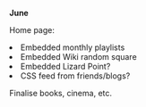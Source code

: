**June**

Home page: 
  <li> Embedded monthly playlists 
  <li> Embedded Wiki random square
  <li> Embedded Lizard Point? 
  <li> CSS feed from friends/blogs?

Finalise books, cinema, etc. 
